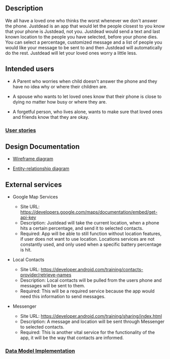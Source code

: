 ## Description 

We all have a loved one who thinks the worst whenever we don't answer the 
phone. Justdead is an app that would let the people closest to you know that your phone 
is Justdead, not you. Justdead would send a text and last known location to 
the people you have selected, before your phone dies. You can select a percentage, 
customized message and a list of people you would like your message to be sent to 
and then Justdead will automatically do the rest. 
Justdead will let your loved ones worry a little less.

## Intended users

* A Parent who worries when child doesn't answer the phone and they have no idea why or where their children are.

* A spouse who wants to let loved ones know that their phone is close to dying no matter how busy or where they are.

* A forgetful person, who lives alone, wants to make sure that loved ones and friends know that they are okay.

### [User stories](user-stories.md)

## Design Documentation


* [Wireframe diagram](wireframe.md)


* [Entity-relationship diagram](erd.md)


## External services


* Google Map Services
    * Site URL: <https://developers.google.com/maps/documentation/embed/get-api-key>
    * Description: Justdead will take the current location, when a phone hits a certain percentage, and send it to selected contacts. 
    * Required: App will be able to still function without location features, if user does not want to use location. Locations services are not constantly used, and only used when a specific battery percentage is hit. 

* Local Contacts 
    * Site URL: <https://developer.android.com/training/contacts-provider/retrieve-names>
    * Description: Local contacts will be pulled from the users phone and messages will be sent to them.
    * Required: This will be a required service because the app would need this information to send messages. 

* Messenger
    * Site URL: <https://developer.android.com/training/sharing/index.html>
    * Description: A message and location will be sent through Messenger to selected contacts. 
    * Required: This is another vital service for the functionality of the app, it will be the way that contacts are informed.

### [Data Model Implementation](data-model.md)
